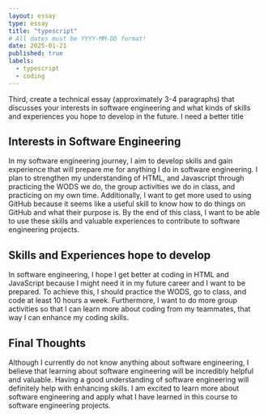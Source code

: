```yaml
---
layout: essay
type: essay
title: "typescript" 
# All dates must be YYYY-MM-DD format!
date: 2025-01-21
published: true
labels:
  - typescript
  - coding
---
```


Third, create a technical essay (approximately 3-4 paragraphs) that discusses your interests in software engineering and what kinds of skills and experiences you hope to develop in the future. I need a better title

## Interests in Software Engineering

In my software engineering journey, I aim to develop skills and gain experience that will prepare me for anything I do in software engineering. I plan to strengthen my understanding of HTML, and Javascript through practicing the WODS we do, the group activities we do in class, and practicing on my own time. Additionally, I want to get more used to using GitHub because it seems like a useful skill to know how to do things on GitHub and what their purpose is. By the end of this class, I want to be able to use these skills and valuable experiences to contribute to software engineering projects. 

## Skills and Experiences hope to develop

In software engineering, I hope I get better at coding in HTML and JavaScript because I might need it in my future career and I want to be prepared. To achieve this, I should practice the WODS, go to class, and code at least 10 hours a week. Furthermore, I want to do more group activities so that I can learn more about coding from my teammates, that way I can enhance my coding skills. 

## Final Thoughts

Although I currently do not know anything about software engineering, I believe that learning about software engineering will be incredibly helpful and valuable. Having a good understanding of software engineering will definitely help with enhancing skills. I am excited to learn more about software engineering and apply what I have learned in this course to software engineering projects.

